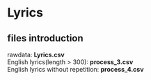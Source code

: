 # Lyrics
## files introduction  
rawdata: **Lyrics.csv**  
English lyrics(length > 300): **process_3.csv**  
English lyrics without repetition: **process_4.csv**

